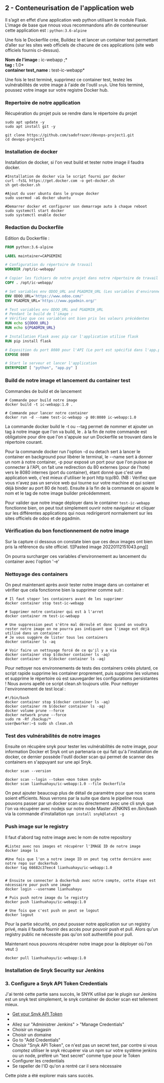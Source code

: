 ## 2 - Conteneurisation de l'application web

Il s’agit en effet d’une application web python utilisant le module Flask. L'image de base que nnous vous recommandons afin de conteneuriser cette application est : `python:3.6-alpine`

Une fois le Dockerfile crée, Buildez le et lancer un container test permettant d’aller sur les sites web officiels de chacune de ces applications (site web officiels fournis ci-dessus).

**Nom de l’image :** ic-webapp ;*  
**tag :** 1.0*  
**container test_name :** test-ic-webapp*

Une fois le test terminé, supprimez ce container test, testez les vulnérabilités de votre image à l'aide de l'outil `snyk`. Une fois terminé, poussez votre image sur votre registre Docker hub.

### Repertoire de notre application
Récupération du projet puis se rendre dans le répertoire du projet
```shell
sudo apt update -y
sudo apt install git -y

git clone https://github.com/sadofrazer/devops-project1.git
cd devops-project1
```

### Installation de docker
Installation de docker, si l'on veut build et tester notre image il faudra docker.
```shell
#Installation de docker via le script fourni par docker
curl -fsSL https://get.docker.com -o get-docker.sh
sh get-docker.sh

#Ajout du user ubuntu dans le groupe docker
sudo usermod -aG docker ubuntu

#Demarrer docker et configurer son demarrage auto à chaque reboot
sudo systemctl start docker
sudo systemctl enable docker
```


### Redaction du Dockerfile
Edition du Dockerfile :
```dockerfile
FROM python:3.6-alpine

LABEL maintainer=CAPGEMINI

# Configuration du répertoire de travail
WORKDIR /opt/ic-webapp/

# Copier les fichiers de notre projet dans notre répertoire de travail
COPY . /opt/ic-webapp/

# Set variables env ODOO_URL and PGADMIN_URL (Les variables d'environnement sont spécifié dans l'app.py)
ENV ODOO_URL='https://www.odoo.com/'
ENV PGADMIN_URL='https://www.pgadmin.org/'

# Test variables env ODOO_URL and PGADMIN_URL
# Pendant le build de l'image : 
# Vérifiez que ces variables ont bien pris les valeurs précédentes 
RUN echo ${ODOO_URL}
RUN echo ${PGADMIN_URL}

# Installation Flask avec pip car l'application utilise flask
RUN pip install flask

# Exposition du port 8080 pour l'API (Le port est spécifié dans l'app.py Run Flask Application)
EXPOSE 8080

# Start le serveur et lancer l'application
ENTRYPOINT [ "python", "app.py" ]
```

### Build de notre image et lancement du container test
Commandes de build et de lancement
```shell
# Commande pour build notre image
docker build -t ic-webapp:1.0 .

# Commande pour lancer notre container
docker run -d --name test-ic-webapp -p 80:8080 ic-webapp:1.0
```

La commande docker build le -t ou --tag permet de nommer et ajouter un tag à notre image que l'on va build, le . à la fin de notre commande est obligatoire pour dire que l'on s'appuie sur un Dockerfile se trouvant dans le répertoire courant.

Pour la commande docker run l'option -d ou detach sert à lancer le container en background pour libérer le terminal, le --name sert à donner un nom à notre container, -p pour exposé un port pour que l'on puisse se connecter à l'API, on fait une redirection du 80 externes (pour de l'hote) vers le 8080 internes (port du container), étant donné que c'est une application web, c'est mieux d'utiliser le port http tcp/80. (NB : Vérifiez que vous n'avez pas un service web qui tourne sur votre machine et qui soient déjà binder au port 80 de host). Ensuite à la fin de la commande on ajoute le nom et le tag de notre image builder précédemment.


Pour valider que notre image déployer dans le container `test-ic-webapp` fonctionne bien, on peut tout simplement ouvrir notre navigateur et cliquer sur les différentes applications qui nous redirigeront normalement sur les sites officiels de odoo et de pgadmin.

### Vérification du bon fonctionnement de notre image
Sur la capture ci dessous on constate bien que ces deux images ont bien pris la référence du site officiel.
![[Pasted image 20220112151043.png]]

On pourra surcharger ces variables d'environnement au lancement du container avec l'option '-e' 

### Nettoyage des containers
On peut maintenant après avoir tester notre image dans un container et vérifier que cela fonctionne bien la supprimer comme suit :

```shell
# Il faut stoper les containers avant de les supprimer
docker container stop test-ic-webapp

# Supprimer notre container qui est à l'arret
docker container rm test-ic-webapp

# Une suppression peut s'être mal déroulé et donc quand on voudra rester notre image on ne pourra pas indiquant que l'image est déjà utilisé dans un container.
# Je vous suggère de lister tous les containers
docker container ls -aq

# Voir faire un nettoyage forcé de ce qu'il y a via
docker container stop $(docker container ls -aq)
docker container rm $(docker container ls -aq)
```

Pour nettoyer nos environnements de tests des containers créés plutard, ce script rapide supprime les container proprement, puis supprime les volumes et supprime le répertoire où est sauvegarder les configurations persistantes ! Nous avons apellé ce script clean.sh toujours utile.
Pour nettoyer l'environnement de test local :
```shell
#!/bin/bash
docker container stop $(docker container ls -aq)
docker container rm $(docker container ls -aq)
docker volume prune --force
docker network prune --force
sudo rm -Rf /backup/*
user@worker:~$ sudo sh clean.sh
```


### Test des vulnérabilités de notre images
Ensuite on récupère snyk pour tester les vulnérabilités de notre image, pour information Docker et Snyk ont un partenaria ce qui fait qu'à l'installation de docker, ce dernier possède l'outil docker scan qui permet de scanner des containers en s'appuyant sur une api Snyk.

```shell
docker scan --version

docker scan --login --token <mon token snyk>
docker scan lianhuahayu/ic-webapp:1.0 --file Dockerfile
```
On peut ajouter beaucoup plus de détail de paramètre pour que nos scans soient efficients. Nous verrons par la suite que dans le pipeline nous pouvons passer par un docker scan ou directement avec une cli snyk que l'on va récupérer avec nodejs sur notre node Master JENKINS en /bin/bash via la commande d'installation `npm install snyk@latest -g`


### Push image sur le registry
Il faut d'abord tag notre image avec le nom de notre repository

```shell
#Listez avec nos images et récupérer l'IMAGE ID de notre image
docker image ls

#Une fois que l'on a notre image ID on peut tag cette dernière avec notre repo sur dockerhub
docker tag 66682c37eec4 lianhuahayu/ic-webapp:1.0


# Ensuite se connecter à dockerhub avec notre compte, cette étape est nécessaire pour push une image
docker login --username lianhuahayu

# Puis push notre image du le registry
docker push lianhuahayu/ic-webapp:1.0

# Une fois que c'est push on peut se logout
docker logout
```

Pour la partie sécurité, on peut pousser notre application sur un registry privé, mais il faudra fournir des accès pour pouvoir push et pull. Alors qu'un registry public ne nécessite pas qu'on soit authentifié pour pull.

Maintenant nous pouvons récupérer notre image pour la déployer où l'on veut :)
```shell
docker pull lianhuahayu/ic-webapp:1.0
```


### Installation de Snyk Security sur Jenkins 
### 3. Configure a Snyk API Token Credentials

J'ai tenté cette partie sans succès, le SNYK utilisé par le plugin sur Jenkins est un snyk test simplement, le snyk container de docker scan est tellement mieux.
-   [Get your Snyk API Token](https://support.snyk.io/hc/en-us/articles/360004037537-Authentication-for-third-party-tools)
-
-   Allez sur "Administrer Jenkins" > "Manage Credentials"
-   Choisir un magasin
-   Choisir un domaine
-   Go to "Add Credentials"
-   Choisir  "Snyk API Token", ce n'est pas un secret text, par contre si vous comptez utiliser le snyk récupérer via un npm sur votre système jenkins ou un node, préféré un "text secret" comme type pour le Token
-   Configurer les credentials
-   Se rapeller de l'ID qu'on a rentré car il sera nécessaire

Cette piste a été explorer mais sans succès. 
